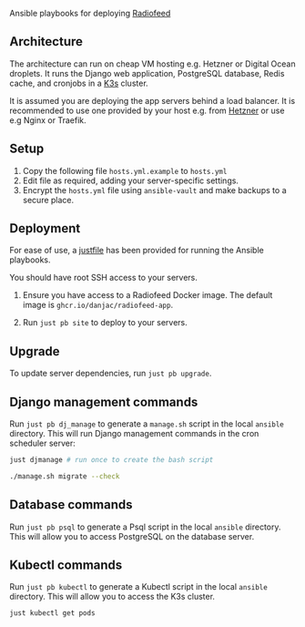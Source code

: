 Ansible playbooks for deploying [Radiofeed](https://github.com/danjac/radiofeed-app)

## Architecture

The architecture can run on cheap VM hosting e.g. Hetzner or Digital Ocean droplets. It runs the Django web application, PostgreSQL database, Redis cache, and cronjobs in a [K3s](https://www.rancher.com/products/k3s) cluster.

It is assumed you are deploying the app servers behind a load balancer. It is recommended to use one provided by your host e.g. from [Hetzner](https://www.hetzner.com/cloud/load-balancer/) or use e.g Nginx or Traefik.

## Setup

1. Copy the following file `hosts.yml.example` to `hosts.yml`
2. Edit file as required, adding your server-specific settings.
3. Encrypt the `hosts.yml` file using `ansible-vault` and make backups to a secure place.

## Deployment

For ease of use, a [justfile](https://github.com/casey/just) has been provided for running the Ansible playbooks.

You should have root SSH access to your servers.

1. Ensure you have access to a Radiofeed Docker image. The default image is `ghcr.io/danjac/radiofeed-app`.

2. Run `just pb site` to deploy to your servers.

## Upgrade

To update server dependencies, run `just pb upgrade`.

## Django management commands

Run `just pb dj_manage` to generate a `manage.sh` script in the local `ansible` directory. This will run Django management commands in the cron scheduler server:

```bash
just djmanage # run once to create the bash script

./manage.sh migrate --check
```

## Database commands

Run `just pb psql` to generate a Psql script in the local `ansible` directory. This will allow you to access PostgreSQL on the database server.

## Kubectl commands

Run `just pb kubectl` to generate a Kubectl script in the local `ansible` directory. This will allow you to access the K3s cluster.

```
just kubectl get pods
```
